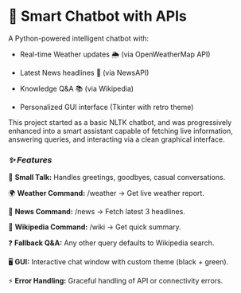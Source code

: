 # 🤖 Smart Chatbot with APIs
A Python-powered intelligent chatbot with:

* Real-time Weather updates 🌦️ (via OpenWeatherMap API)

* Latest News headlines 📰 (via NewsAPI)

* Knowledge Q&A 📚 (via Wikipedia)

* Personalized GUI interface (Tkinter with retro theme)

This project started as a basic NLTK chatbot, and was progressively enhanced into a smart assistant capable of fetching live information, answering queries, and interacting via a clean graphical interface.

### ***✨ Features***

💬 **Small Talk:** Handles greetings, goodbyes, casual conversations.

🌍 **Weather Command:** /weather <city> → Get live weather report.

📰 **News Command:** /news <topic> → Fetch latest 3 headlines.

📖 **Wikipedia Command:** /wiki <topic> → Get quick summary.

❓ **Fallback Q&A:** Any other query defaults to Wikipedia search.

🖥️ **GUI:** Interactive chat window with custom theme (black + green).

⚡ **Error Handling:** Graceful handling of API or connectivity errors.
